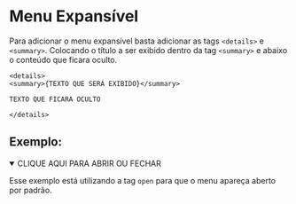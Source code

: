 # Menu Expansível

Para adicionar o menu expansível basta adicionar as tags ```<details>``` e ```<summary>```. Colocando o título a ser exibido dentro da tag ```<summary>``` e abaixo o conteúdo que ficara oculto.

```
<details>
<summary>{TEXTO QUE SERÁ EXIBIDO}</summary>

TEXTO QUE FICARA OCULTO

</details>
```

## Exemplo:

<details open>
<summary class="summary">CLIQUE AQUI PARA ABRIR OU FECHAR</summary>

Esse exemplo está utilizando a tag ```open``` para que o menu apareça aberto por padrão.


</details>

